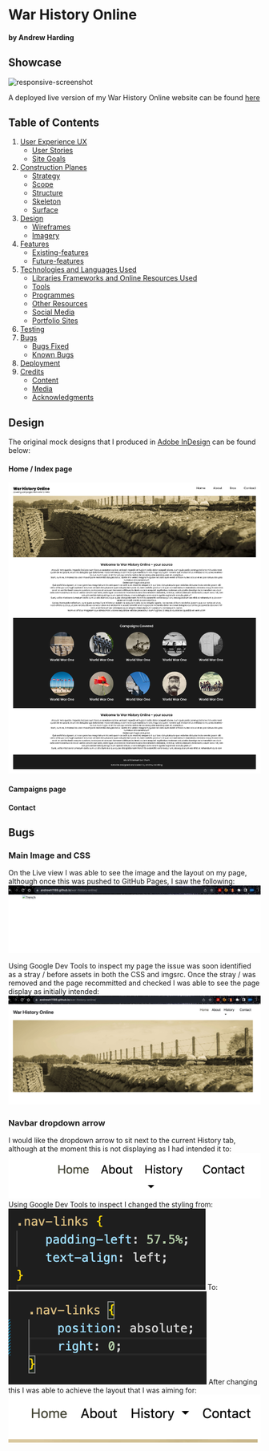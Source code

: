 # War History Online
#### by Andrew Harding




## Showcase
![responsive-screenshot](assets/images/testing/war-history-online.jpg)

A deployed live version of my War History Online website can be found [here](https://andrewh1188.github.io/war-history-online/)







## Table of Contents
1. [User Experience UX](#user-experience-ux)
    * [User Stories](#user-stories)
    * [Site Goals](#site-goals)
2. [Construction Planes](#construction-planes)
    * [Strategy](#strategy)
    * [Scope](#scope)
    * [Structure](#structure)
    * [Skeleton](#skeleton)
    * [Surface](#surface)
3. [Design](#design)
    * [Wireframes](#wireframes)
    * [Imagery](#imagery)
4. [Features](#features)
    * [Existing-features](#existing-features)
    * [Future-features](#future-features)
5. [Technologies and Languages Used](#technologies)
    * [Libraries Frameworks and Online Resources Used](#libraries)
    * [Tools](#tools)
    * [Programmes](#programmes)
    * [Other Resources](#other-resources)
    * [Social Media](#social-media)
    * [Portfolio Sites](#portfolio-sites)
6. [Testing](#testing)
7. [Bugs](#bugs)
    * [Bugs Fixed](#bugs-fixed)
    * [Known Bugs](#known-bugs)
8. [Deployment](#deployment)
9. [Credits](#credits)
    * [Content](#content)
    * [Media](#media)
    * [Acknowledgments](#acknowledgments)










## Design



The original mock designs that I produced in [Adobe InDesign](https://www.adobe.com/uk/products/indesign.html) can be found below:

#### Home / Index page
![Home](/assets/images/designs/war-history-online-by-andrew-harding.jpg)

#### Campaigns page

#### Contact















## Bugs
### Main Image and CSS
On the Live view I was able to see the image and the layout on my page, although once this was pushed to GitHub Pages, I saw the following: ![Bug1](/assets/images/bugs/bug1.png)

Using Google Dev Tools to inspect my page the issue was soon identified as a stray / before assets in both the CSS and imgsrc. Once the stray / was removed and the page recommitted and checked I was able to see the page display as initially intended:
![Bug1 Fixed](/assets/images/bugs/after-bugfix1.png)





### Navbar dropdown arrow
I would like the dropdown arrow to sit next to the current History tab, although at the moment this is not displaying as I had intended it to:
![Navbar dropdown arrow](/assets/images/bugs/navbar-dropdown-arrow.png)
Using Google Dev Tools to inspect I changed the styling from:
![Navbar dropdown arrow before](/assets/images/bugs/styling-before.png)
To: ![Navbar dropdown arrow after](/assets/images/bugs/styling-after.png)
After changing this I was able to achieve the layout that I was aiming for:
![Navbar dropdown arrow view](/assets/images/bugs/navbar-fixed.png)


